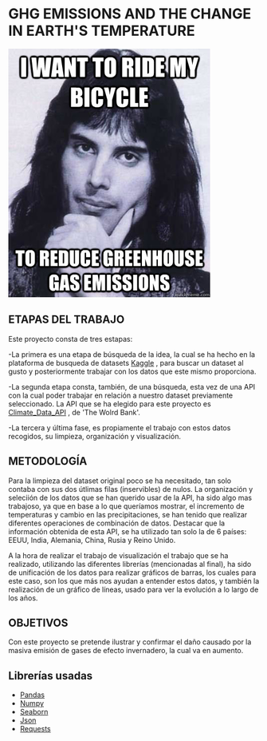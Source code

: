 # GHG EMISSIONS AND THE CHANGE IN EARTH'S TEMPERATURE

![portada](https://github.com/Jorge-Solana/GHG-emissions-and-temperature-on-Earth/blob/main/Imagenes/unnamed.jpg)

## ETAPAS DEL TRABAJO

Este proyecto consta de tres estapas:
    
-La primera es una etapa de búsqueda de la idea, la cual se ha hecho en la plataforma de busqueda de datasets [Kaggle](https://www.kaggle.com/datasets) , para buscar un dataset al gusto y posteriormente trabajar con los datos que este mismo proporciona.
    
-La segunda etapa consta, también, de una búsqueda, esta vez de una API con la cual poder trabajar en relación a nuestro dataset previamente seleccionado. La API que se ha elegido para este proyecto es [Climate_Data_API](https://datahelpdesk.worldbank.org/knowledgebase/articles/902061-climate-data-api#:~:text=The%20Climate%20Data%20API%20provides,World%20Bank's%20Terms%20of%20Use) , de 'The Wolrd Bank'.
    
-La tercera y última fase, es propiamente el trabajo con estos datos recogidos, su limpieza, organización y visualización.

## METODOLOGÍA

Para la limpieza del dataset original poco se ha necesitado, tan solo contaba con sus dos útlimas filas (inservibles) de nulos.
La organización y seleciión de los datos que se han querido usar de la API, ha sido algo mas trabajoso, ya que en base a lo que queríamos mostrar, el incremento de temperaturas y cambio en las precipitaciones, se han tenido que realizar diferentes operaciones de combinación de datos.
Destacar que la información obtenida de esta API, se ha utilizado tan solo la de 6 países: EEUU, India, Alemania, China, Rusia y Reino Unido.

A la hora de realizar el trabajo de visualización el trabajo que se ha realizado, utilizando las diferentes librerías (mencionadas al final), ha sido de unificación de los datos para realizar gráficos de barras, los cuales para este caso, son los que más nos ayudan a entender estos datos, y también la realización de un gráfico de líneas, usado para ver la evolución a lo largo de los años.

## OBJETIVOS

Con este proyecto se pretende ilustrar y confirmar el daño causado por la masiva emisión de gases de efecto invernadero, la cual va en aumento.

## Librerías usadas

- [Pandas](https://pandas.pydata.org/)
- [Numpy](https://numpy.org/)
- [Seaborn](https://seaborn.pydata.org/)
- [Json](https://docs.python.org/3/library/json.html)
- [Requests](https://docs.python-requests.org/en/master/)
